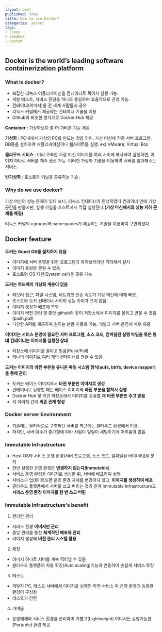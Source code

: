 ```yaml
---
layout: post
published: True
title: How to use Docker?
categories: server
tags:
- Linux
- sandbox
- system
---
```


## Docker is the world’s leading software containerization platform

### What is docker?  
- 복잡한 리눅스 어플리케이션을 컨테이너로 묶어서 실행 가능.
- 개발 테스트, 서비스 환경을 하나로 통일하여 효율적으로 관리 가능.
- 컨테이너(이미지)를 전 세계 사람들과 공유
- 리눅스 커널에서 제공하는 컨테이너 기술을 이용
- Github와 비슷한 방식으로 Docker Hub 제공

**Container**
: 가상화보다 좀 더 가벼운 기능 제공

**가상화**
: PC내에서 가상의 PC를 만드는 것을 의미. 가상 머신에 각종 서버 프로그램, DB등을 설치하여 애플리케이션이나 웹사이트를 실행. ex) VMware, Virtual Box

**클라우드 서비스**
: 미리 구축한 가상 머신 이미지를 여러 서버에 복사하여 실행하면, 이미지 하나로 서버를 계속 생산 가능. 이러한 가상화 기술을 이용하여 서버를 임대해주는 서비스.

**반가상화**
: 호스트와 커널을 공유하는 기술.

### Why do we use docker?
가상 머신의 성능 문제가 있다 보니, 리눅스 컨테이너가 탄생하였다
컨테이너 안에 가상 공간을 만들지만, 실행 파일을 호스트에서 직접 실행된다.**(가상 머신에서의 성능 저하 문제를 해결)**

리눅스 커널의 cgroups와 namespaces가 제공하는 기술을 이용하여 구현되었다. 

<!--more-->

## Docker feature
**도커는 Guest OS를 설치하지 않음**
- 이미지에 서버 운영을 위한 프로그램과 라이브러리만 격리해서 설치
- 이미지 용량을 줄일 수 있음.
- 호스트와 OS 자원(System call)을 공유 가능

**도커는 하드웨어 가상화 계층이 없음**
- 메모리 접근, 파일 시스템, 네트워크 전송 속도가 가상 머신에 비해 빠름.
- 호스트와 도커 컨테이너 사이의 성능 차이가 크지 않음.
- 이미지 생성과 배포에 특화
- 이미지 버전 관리 및 중앙 github와 같이 저장소에서 이미지를 올리고 받을 수 있음(push,pull)
- 다양한 API를 제공하여 원하는 만큼 자동화 가능, 개발과 서버 운영에 매우 유용

**이미지는 서비스 운영에 필요한 서버 프로그램, 소스 코드, 컴파일된 실행 파일을 묶은 형태**
**컨테이너는 이미지를 실행한 상태**

- 저장소에 이미지를 올리고 받음(Push/Pull)
- 하나의 이미지로 여러 개의 컨테이너를 만들 수 있음

**도커는 이미지의 바뀐 부분을 유니온 파일 시스템 형식(aufs, btrfs, device mapper)을 통해 관리**

- 도커는 베이스 이미지에서 **바뀐 부분만 이미지로 생성**
- 컨테이너로 실행할 때는 베이스 이미지와 **바뀐 부분을 합쳐서 실행**
- Docker Hub 및 개인 저장소에서 이미지를 공유할 때 **바뀐 부분만 주고 받음**
- 각 이미지 간의 **의존 관계 형성**

### Docker server Environment
- 기존에는 물리적으로 구축하던 서버를 최근에는 클라우드 환경에서 이용.
- 하지만, 서버 대수가 증가함에 따라 사람이 일일이 세팅하기에 어려움이 많음.

### Immutable Infrastructure
- Host OS와 서비스 운영 환경(서버 프로그램, 소스 코드, 컴파일된 바이너리)을 분리
- 한번 설정한 운영 환경은 **변경하지 않는다(Immutable)**
- 서비스 운영 환경을 이미지로 생성한 뒤, 서버에 배포하여 실행
- 서비스가 업데이트되면 운영 환경 자체를 변경하지 않고, **이미지를 생성하여 배포**
- 클라우드 플랫폼에서 서버를 쓰고 버리는 것과 같이 Immutable Infrastructure도 **서비스 운영 환경 이미지를 한 번 쓰고 버림**

### Immutable Infrastructure's benefit
1. 편리한 관리
  - 서비스 환경 **이미지만 관리**
  - 중앙 관리를 통한 **체계적인 배포와 관리**
  - 이미지 생성에 **버전 관리 시스템 활용**
2. 확장
  - 이미지 하나로 서버를 계속 찍어낼 수 있음
  - 클라우드 플랫폼의 자동 확장(Auto scaling)기능과 연동하여 손쉽게 서비스 확장
3. 테스트
  - 개발자 PC, 테스트 서버에서 이미지를 실행만 하면 서비스 이 운영 환경과 동일한 환경이 구성됨
  - 테스트가 간편
4. 가벼움
  - 운영체제와 서비스 환경을 분리하여 가볍고(Lightweight) 어디서든 실행가능한(Portable) 환경 제공
